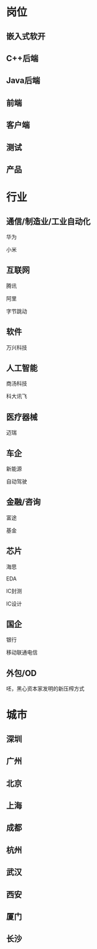 # 岗位

## 嵌入式软开

## C++后端

## Java后端

## 前端

## 客户端

## 测试

## 产品

# 行业

## 通信/制造业/工业自动化

华为

小米

## 互联网

腾讯

阿里

字节跳动

## 软件

万兴科技

## 人工智能

商汤科技

科大讯飞

## 医疗器械

迈瑞

## 车企

新能源

自动驾驶

## 金融/咨询

富途

基金

## 芯片

海思

EDA

IC封测

IC设计

## 国企

银行

移动联通电信

## 外包/OD

呸，黑心资本家发明的新压榨方式

# 城市

## 深圳

## 广州

## 北京

## 上海

## 成都

## 杭州

## 武汉

## 西安

## 厦门

## 长沙